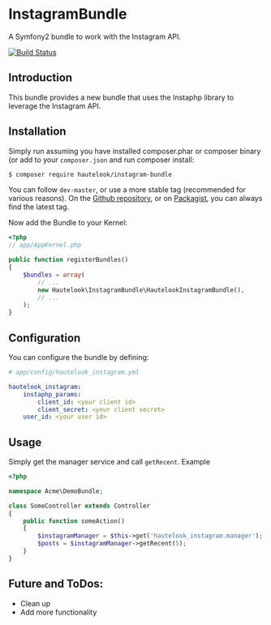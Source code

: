 InstagramBundle
===============

A Symfony2 bundle to work with the Instagram API.

[![Build Status](https://travis-ci.org/hautelook/InstagramBundle.png?branch=master)](https://travis-ci.org/hautelook/InstagramBundle)


## Introduction

This bundle provides a new bundle that uses the Instaphp library to leverage the Instagram API.

## Installation

Simply run assuming you have installed composer.phar or composer binary (or add to your `composer.json` and run composer
install:

```bash
$ composer require hautelook/instagram-bundle
```

You can follow `dev-master`, or use a more stable tag (recommended for various reasons). On the
[Github repository](https://github.com/hautelook/InstagramBundle), or on [Packagist](http://www.packagist.org), you can
always find the latest tag.

Now add the Bundle to your Kernel:

```php
<?php
// app/AppKernel.php

public function registerBundles()
{
    $bundles = array(
        // ...
        new Hautelook\InstagramBundle\HautelookInstagramBundle(),
        // ...
    );
}
```

## Configuration

You can configure the bundle by defining:

```yaml
# app/config/hautelook_instagram.yml

hautelook_instagram:
    instaphp_params:
        client_id: <your client id>
        client_secret: <your client secret>
    user_id: <your user id>
```

## Usage

Simply get the manager service and call ```getRecent```. Example

```php
<?php

namespace Acme\DemoBundle;

class SomeController extends Controller
{
    public function someAction()
    {
        $instagramManager = $this->get('hautelook_instagram.manager');
        $posts = $instagramManager->getRecent(5);
    }
}
```

## Future and ToDos:

- Clean up
- Add more functionality
